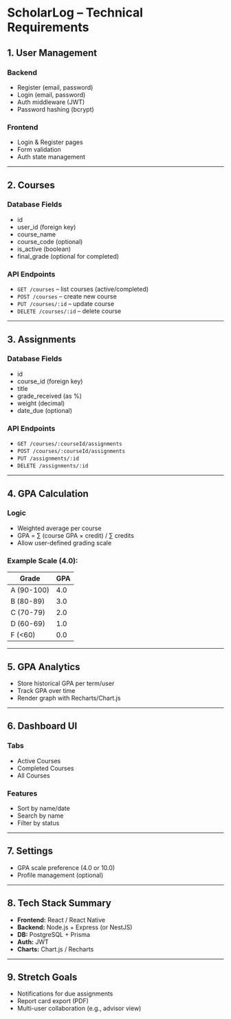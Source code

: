 # ScholarLog – Technical Requirements

## 1. User Management

### Backend
- Register (email, password)
- Login (email, password)
- Auth middleware (JWT)
- Password hashing (bcrypt)

### Frontend
- Login & Register pages
- Form validation
- Auth state management

---

## 2. Courses

### Database Fields
- id
- user_id (foreign key)
- course_name
- course_code (optional)
- is_active (boolean)
- final_grade (optional for completed)

### API Endpoints
- `GET /courses` – list courses (active/completed)
- `POST /courses` – create new course
- `PUT /courses/:id` – update course
- `DELETE /courses/:id` – delete course

---

## 3. Assignments

### Database Fields
- id
- course_id (foreign key)
- title
- grade_received (as %)
- weight (decimal)
- date_due (optional)

### API Endpoints
- `GET /courses/:courseId/assignments`
- `POST /courses/:courseId/assignments`
- `PUT /assignments/:id`
- `DELETE /assignments/:id`

---

## 4. GPA Calculation

### Logic
- Weighted average per course
- GPA = ∑ (course GPA × credit) / ∑ credits
- Allow user-defined grading scale

### Example Scale (4.0):
| Grade | GPA |
|-------|-----|
| A (90-100) | 4.0 |
| B (80-89)  | 3.0 |
| C (70-79)  | 2.0 |
| D (60-69)  | 1.0 |
| F (<60)    | 0.0 |

---

## 5. GPA Analytics

- Store historical GPA per term/user
- Track GPA over time
- Render graph with Recharts/Chart.js

---

## 6. Dashboard UI

### Tabs
- Active Courses
- Completed Courses
- All Courses

### Features
- Sort by name/date
- Search by name
- Filter by status

---

## 7. Settings

- GPA scale preference (4.0 or 10.0)
- Profile management (optional)

---

## 8. Tech Stack Summary

- **Frontend:** React / React Native
- **Backend:** Node.js + Express (or NestJS)
- **DB:** PostgreSQL + Prisma
- **Auth:** JWT
- **Charts:** Chart.js / Recharts

---

## 9. Stretch Goals

- Notifications for due assignments
- Report card export (PDF)
- Multi-user collaboration (e.g., advisor view)
